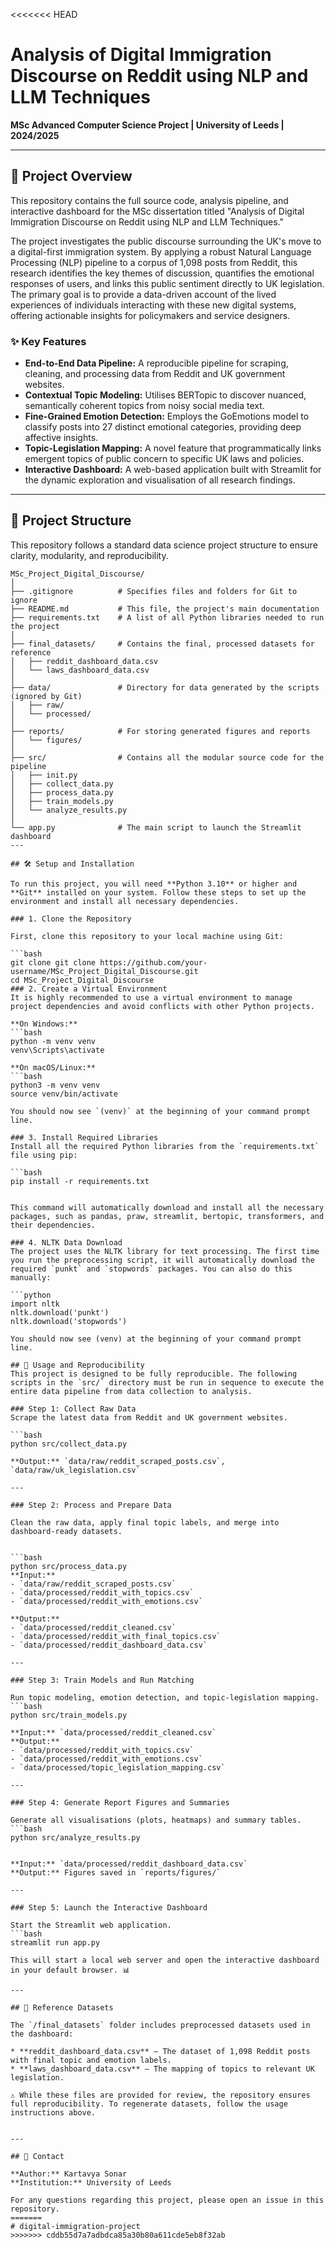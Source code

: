 <<<<<<< HEAD
# Analysis of Digital Immigration Discourse on Reddit using NLP and LLM Techniques

**MSc Advanced Computer Science Project | University of Leeds | 2024/2025**

---

## 📜 Project Overview

This repository contains the full source code, analysis pipeline, and interactive dashboard for the MSc dissertation titled "Analysis of Digital Immigration Discourse on Reddit using NLP and LLM Techniques."

The project investigates the public discourse surrounding the UK's move to a digital-first immigration system. By applying a robust Natural Language Processing (NLP) pipeline to a corpus of 1,098 posts from Reddit, this research identifies the key themes of discussion, quantifies the emotional responses of users, and links this public sentiment directly to UK legislation. The primary goal is to provide a data-driven account of the lived experiences of individuals interacting with these new digital systems, offering actionable insights for policymakers and service designers.

### ✨ Key Features

* **End-to-End Data Pipeline:** A reproducible pipeline for scraping, cleaning, and processing data from Reddit and UK government websites.
* **Contextual Topic Modeling:** Utilises BERTopic to discover nuanced, semantically coherent topics from noisy social media text.
* **Fine-Grained Emotion Detection:** Employs the GoEmotions model to classify posts into 27 distinct emotional categories, providing deep affective insights.
* **Topic-Legislation Mapping:** A novel feature that programmatically links emergent topics of public concern to specific UK laws and policies.
* **Interactive Dashboard:** A web-based application built with Streamlit for the dynamic exploration and visualisation of all research findings.

---

## 📁 Project Structure

This repository follows a standard data science project structure to ensure clarity, modularity, and reproducibility.
```
MSc_Project_Digital_Discourse/
│
├── .gitignore          # Specifies files and folders for Git to ignore
├── README.md           # This file, the project's main documentation
├── requirements.txt    # A list of all Python libraries needed to run the project
│
├── final_datasets/     # Contains the final, processed datasets for reference
│   ├── reddit_dashboard_data.csv
│   └── laws_dashboard_data.csv
│
├── data/               # Directory for data generated by the scripts (ignored by Git)
│   ├── raw/
│   └── processed/
│
├── reports/            # For storing generated figures and reports
│   └── figures/
│
├── src/                # Contains all the modular source code for the pipeline
│   ├── init.py
│   ├── collect_data.py
│   ├── process_data.py
│   ├── train_models.py
│   └── analyze_results.py
│
└── app.py              # The main script to launch the Streamlit dashboard
---

## 🛠️ Setup and Installation

To run this project, you will need **Python 3.10** or higher and **Git** installed on your system. Follow these steps to set up the environment and install all necessary dependencies.

### 1. Clone the Repository

First, clone this repository to your local machine using Git:

```bash
git clone git clone https://github.com/your-username/MSc_Project_Digital_Discourse.git
cd MSc_Project_Digital_Discourse
### 2. Create a Virtual Environment
It is highly recommended to use a virtual environment to manage project dependencies and avoid conflicts with other Python projects.

**On Windows:**
```bash
python -m venv venv
venv\Scripts\activate

**On macOS/Linux:**
```bash
python3 -m venv venv
source venv/bin/activate

You should now see `(venv)` at the beginning of your command prompt line.

### 3. Install Required Libraries
Install all the required Python libraries from the `requirements.txt` file using pip:

```bash
pip install -r requirements.txt


This command will automatically download and install all the necessary packages, such as pandas, praw, streamlit, bertopic, transformers, and their dependencies.

### 4. NLTK Data Download
The project uses the NLTK library for text processing. The first time you run the preprocessing script, it will automatically download the required `punkt` and `stopwords` packages. You can also do this manually:

```python
import nltk
nltk.download('punkt')
nltk.download('stopwords')

You should now see (venv) at the beginning of your command prompt line.

## 🚀 Usage and Reproducibility
This project is designed to be fully reproducible. The following scripts in the `src/` directory must be run in sequence to execute the entire data pipeline from data collection to analysis.

### Step 1: Collect Raw Data
Scrape the latest data from Reddit and UK government websites.

```bash
python src/collect_data.py

**Output:** `data/raw/reddit_scraped_posts.csv`, `data/raw/uk_legislation.csv`

---

### Step 2: Process and Prepare Data

Clean the raw data, apply final topic labels, and merge into dashboard-ready datasets.


```bash
python src/process_data.py
**Input:**  
- `data/raw/reddit_scraped_posts.csv`  
- `data/processed/reddit_with_topics.csv`  
- `data/processed/reddit_with_emotions.csv`  

**Output:**  
- `data/processed/reddit_cleaned.csv`  
- `data/processed/reddit_with_final_topics.csv`  
- `data/processed/reddit_dashboard_data.csv`

---

### Step 3: Train Models and Run Matching

Run topic modeling, emotion detection, and topic-legislation mapping.
```bash
python src/train_models.py

**Input:** `data/processed/reddit_cleaned.csv`  
**Output:**  
- `data/processed/reddit_with_topics.csv`  
- `data/processed/reddit_with_emotions.csv`  
- `data/processed/topic_legislation_mapping.csv`

---

### Step 4: Generate Report Figures and Summaries

Generate all visualisations (plots, heatmaps) and summary tables.
```bash
python src/analyze_results.py


**Input:** `data/processed/reddit_dashboard_data.csv`  
**Output:** Figures saved in `reports/figures/`

---

### Step 5: Launch the Interactive Dashboard

Start the Streamlit web application.
```bash
streamlit run app.py

This will start a local web server and open the interactive dashboard in your default browser. 📊

---

## 📀 Reference Datasets

The `/final_datasets` folder includes preprocessed datasets used in the dashboard:

* **reddit_dashboard_data.csv** – The dataset of 1,098 Reddit posts with final topic and emotion labels.  
* **laws_dashboard_data.csv** – The mapping of topics to relevant UK legislation.  

⚠️ While these files are provided for review, the repository ensures full reproducibility. To regenerate datasets, follow the usage instructions above.


---

## 📧 Contact

**Author:** Kartavya Sonar  
**Institution:** University of Leeds  

For any questions regarding this project, please open an issue in this repository.
=======
# digital-immigration-project
>>>>>>> cddb55d7a7adbdca85a30b80a611cde5eb8f32ab
